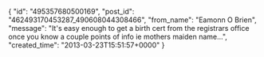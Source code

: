  {
   "id": "495357680500169",
   "post_id": "462493170453287_490608044308466",
   "from_name": "Eamonn O Brien",
   "message": "It's easy enough to get a birth cert from the registrars office once you know a couple points of info ie mothers maiden name...",
   "created_time": "2013-03-23T15:51:57+0000"
 }
